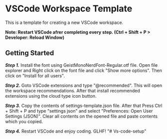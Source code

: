 # VSCode Workspace Template

This is a template for creating a new VSCode workspace.

**Note: Restart VSCode afrer completing every step. (Ctrl + Shift + P > Developer: Reload Window)**

## Getting Started

**_Step 1._** Install the font using GeistMonoNerdFont-Regular.otf file. Open file explorer and Right click on the font file and click "Show more options". Then click on "Install for all users".

**_Step 2._** Goto VSCode extensions and type "@recommended". This will open the workspace recommendations. After that install recommended extensions using the cloud type icon button.

**_Step 3._** Copy the contents of settings-template.json file. After that Press Ctrl + Shift + P and type "settings json" and select "Preferences: Open User Settings (JSON)". Clear all contents on the opened file and paste contents which you copied.

**_Step 4._** Restart VSCode and enjoy coding. GLHF!
"# Vs-code-setup" 
